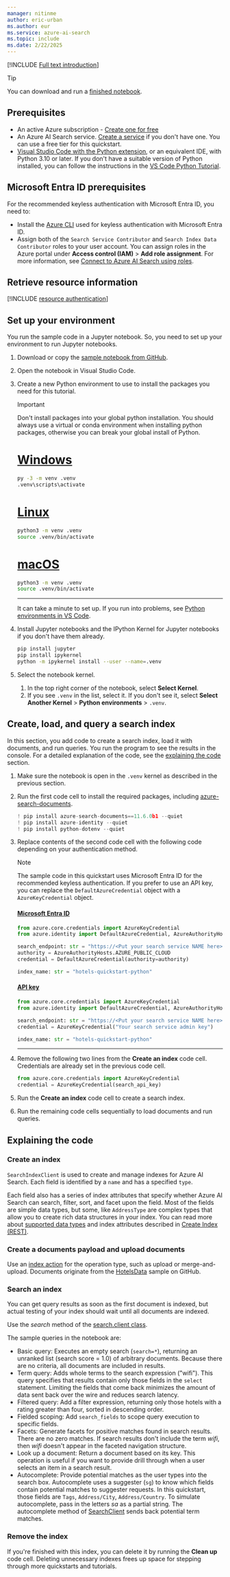 ```yaml
---
manager: nitinme
author: eric-urban
ms.author: eur
ms.service: azure-ai-search
ms.topic: include
ms.date: 2/22/2025
---
```


[!INCLUDE [Full text introduction](full-text-intro.md)]

> [!TIP]
> You can download and run a [finished notebook](https://github.com/Azure-Samples/azure-search-python-samples/tree/main/Quickstart).

## Prerequisites

- An active Azure subscription - <a href="https://azure.microsoft.com/free/cognitive-services" target="_blank">Create one for free</a>
- An Azure AI Search service. [Create a service](../../search-create-service-portal.md) if you don't have one. You can use a free tier for this quickstart.
- [Visual Studio Code with the Python extension](https://code.visualstudio.com/docs/languages/python), or an equivalent IDE, with Python 3.10 or later. If you don't have a suitable version of Python installed, you can follow the instructions in the [VS Code Python Tutorial](https://code.visualstudio.com/docs/python/python-tutorial#_install-a-python-interpreter).

## Microsoft Entra ID prerequisites

For the recommended keyless authentication with Microsoft Entra ID, you need to:
- Install the [Azure CLI](/cli/azure/install-azure-cli) used for keyless authentication with Microsoft Entra ID.
- Assign both of the `Search Service Contributor` and `Search Index Data Contributor` roles to your user account. You can assign roles in the Azure portal under **Access control (IAM)** > **Add role assignment**. For more information, see [Connect to Azure AI Search using roles](../../search-security-rbac.md).

## Retrieve resource information

[!INCLUDE [resource authentication](../resource-authentication.md)]

## Set up your environment

You run the sample code in a Jupyter notebook. So, you need to set up your environment to run Jupyter notebooks.

1. Download or copy the [sample notebook from GitHub](https://github.com/Azure-Samples/azure-search-python-samples/tree/main/Quickstart).

1. Open the notebook in Visual Studio Code.

1. Create a new Python environment to use to install the packages you need for this tutorial. 

    > [!IMPORTANT]
    > Don't install packages into your global python installation. You should always use a virtual or conda environment when installing python packages, otherwise you can break your global install of Python.

    # [Windows](#tab/windows)
    
    ```bash
    py -3 -m venv .venv
    .venv\scripts\activate
    ```
    
    # [Linux](#tab/linux)
    
    ```bash
    python3 -m venv .venv
    source .venv/bin/activate
    ```
    
    # [macOS](#tab/macos)
    
    ```bash
    python3 -m venv .venv
    source .venv/bin/activate
    ```
    
    ---

    It can take a minute to set up. If you run into problems, see [Python environments in VS Code](https://code.visualstudio.com/docs/python/environments).

1. Install Jupyter notebooks and the IPython Kernel for Jupyter notebooks if you don't have them already.

    ```bash
    pip install jupyter
    pip install ipykernel
    python -m ipykernel install --user --name=.venv
    ```

1. Select the notebook kernel.

    1. In the top right corner of the notebook, select **Select Kernel**.
    1. If you see `.venv` in the list, select it. If you don't see it, select **Select Another Kernel** > **Python environments** > `.venv`.

## Create, load, and query a search index

In this section, you add code to create a search index, load it with documents, and run queries. You run the program to see the results in the console. For a detailed explanation of the code, see the [explaining the code](#explaining-the-code) section.

1. Make sure the notebook is open in the `.venv` kernel as described in the previous section.
1. Run the first code cell to install the required packages, including [azure-search-documents](/python/api/azure-search-documents). 

    ```python
    ! pip install azure-search-documents==11.6.0b1 --quiet
    ! pip install azure-identity --quiet
    ! pip install python-dotenv --quiet
    ```

1. Replace contents of the second code cell with the following code depending on your authentication method. 

    > [!NOTE]
    > The sample code in this quickstart uses Microsoft Entra ID for the recommended keyless authentication. If you prefer to use an API key, you can replace the `DefaultAzureCredential` object with a `AzureKeyCredential` object. 

    #### [Microsoft Entra ID](#tab/keyless)
    
    ```python
    from azure.core.credentials import AzureKeyCredential
    from azure.identity import DefaultAzureCredential, AzureAuthorityHosts
    
    search_endpoint: str = "https://<Put your search service NAME here>.search.windows.net/"
    authority = AzureAuthorityHosts.AZURE_PUBLIC_CLOUD
    credential = DefaultAzureCredential(authority=authority)

    index_name: str = "hotels-quickstart-python"
    ```
    
    #### [API key](#tab/api-key)
    
    ```python
    from azure.core.credentials import AzureKeyCredential
    from azure.identity import DefaultAzureCredential, AzureAuthorityHosts
    
    search_endpoint: str = "https://<Put your search service NAME here>.search.windows.net/"
    credential = AzureKeyCredential("Your search service admin key")

    index_name: str = "hotels-quickstart-python"
    ```
    ---

1. Remove the following two lines from the **Create an index** code cell. Credentials are already set in the previous code cell.

    ```python
    from azure.core.credentials import AzureKeyCredential
    credential = AzureKeyCredential(search_api_key)
    ```

1. Run the **Create an index** code cell to create a search index.
1. Run the remaining code cells sequentially to load documents and run queries.

## Explaining the code

### Create an index

`SearchIndexClient` is used to create and manage indexes for Azure AI Search. Each field is identified by a `name` and has a specified `type`. 

Each field also has a series of index attributes that specify whether Azure AI Search can search, filter, sort, and facet upon the field. Most of the fields are simple data types, but some, like `AddressType` are complex types that allow you to create rich data structures in your index. You can read more about [supported data types](/rest/api/searchservice/supported-data-types) and index attributes described in [Create Index (REST)](/rest/api/searchservice/indexes/create). 

### Create a documents payload and upload documents

Use an [index action](/python/api/azure-search-documents/azure.search.documents.models.indexaction) for the operation type, such as upload or merge-and-upload. Documents originate from the [HotelsData](https://github.com/Azure-Samples/azure-search-sample-data/blob/main/hotels/HotelsData_toAzureSearch.JSON) sample on GitHub.

### Search an index

You can get query results as soon as the first document is indexed, but actual testing of your index should wait until all documents are indexed.

Use the *search* method of the [search.client class](/python/api/azure-search-documents/azure.search.documents.searchclient).

The sample queries in the notebook are:
- Basic query: Executes an empty search (`search=*`), returning an unranked list (search score = 1.0) of arbitrary documents. Because there are no criteria, all documents are included in results.
- Term query: Adds whole terms to the search expression ("wifi"). This query specifies that results contain only those fields in the `select` statement. Limiting the fields that come back minimizes the amount of data sent back over the wire and reduces search latency.
- Filtered query: Add a filter expression, returning only those hotels with a rating greater than four, sorted in descending order.
- Fielded scoping: Add `search_fields` to scope query execution to specific fields.
- Facets: Generate facets for positive matches found in search results. There are no zero matches. If search results don't include the term *wifi*, then *wifi* doesn't appear in the faceted navigation structure.
- Look up a document: Return a document based on its key. This operation is useful if you want to provide drill through when a user selects an item in a search result.
- Autocomplete: Provide potential matches as the user types into the search box. Autocomplete uses a suggester (`sg`) to know which fields contain potential matches to suggester requests. In this quickstart, those fields are `Tags`, `Address/City`, `Address/Country`. To simulate autocomplete, pass in the letters *sa* as a partial string. The autocomplete method of [SearchClient](/python/api/azure-search-documents/azure.search.documents.searchclient) sends back potential term matches.

### Remove the index

If you're finished with this index, you can delete it by running the **Clean up** code cell. Deleting unnecessary indexes frees up space for stepping through more quickstarts and tutorials.